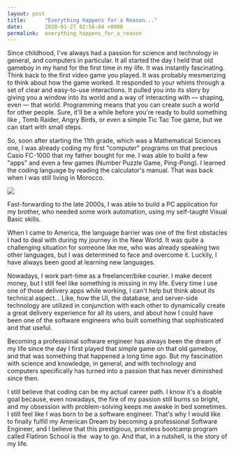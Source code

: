```yaml
---
layout: post
title:      "Everything Happens for a Reason..."
date:       2020-01-27 02:56:04 +0000
permalink:  everything_happens_for_a_reason
---
```



Since childhood, I've always had a passion for science and technology in general, and computers in particular. It all started the day I held that old gameboy in my hand for the first time in my life. It was instantly fascinating. 
Think back to the first video game you played. It was probably mesmerizing to think about how the game worked. It responded to your whims through a set of clear and easy-to-use interactions. It pulled you into its story by giving you a window into its world and a way of interacting with — shaping, even — that world. Programming means that you can create such a world for other people. Sure, it'll be a while before you're ready to build something like , Tomb Raider, Angry Birds, or even a simple Tic Tac Toe game, but we can start with small steps.

So, soon after starting the 11th grade, which was a Mathematical Sciences one, I was already coding my first "computer" programs on that precious Casio FC-1000 that my father bought for me. I was able to build a few "apps" and even a few games (Number Puzzle Game, Ping-Pong). I learned the coding language by reading the calculator's manual. That was back when I was still living in Morocco.

![](https://drive.google.com/uc?export=view&id=1rquAYwWtG2BgVjH-WkjalNa9DZ1Guj2f)

Fast-forwarding to the late 2000s, I was able to build a PC application for my brother, who needed some work automation, using my self-taught Visual Basic skills. 

When I came to America, the language barrier was one of the first obstacles I had to deal with during my journey in the New World. It was quite a challenging situation for someone like me, who was already speaking two other languages, but I was determined to face and overcome it. Luckily, I have always been good at learning new languages.

Nowadays, I work part-time as a freelancer/bike courier. I make decent money, but I still feel like something is missing in my life. Every time I use one of those delivery apps while working, I can't help but think about its technical aspect... Like, how the UI, the database, and server-side technology are utilized in conjunction with each other to dynamically create a great delivery experience for all its users, and about how I could have been one of the software engineers who built something that sophisticated and that useful.

Becoming a professional software engineer has always been the dream of my life since the day I first played that simple game on that old gameboy, and that was something that happened a long time ago. But my fascination with science and knowledge, in general, and with technology and computers specifically has turned into a passion that has  never diminished since then.

I still believe that coding can be my actual career path. I know it's a doable goal because, even nowadays, the fire of my passion still burns so bright, and my obsession with problem-solving keeps me awake in bed sometimes. I still feel like I was born to be a software engineer.
That's why I would like to finally fulfill my American Dream by becoming a professional Software Engineer, and I believe that this prestigious, priceless bootcamp program called Flatiron School is the  way to go. And that, in a nutshell, is the story of my life.


